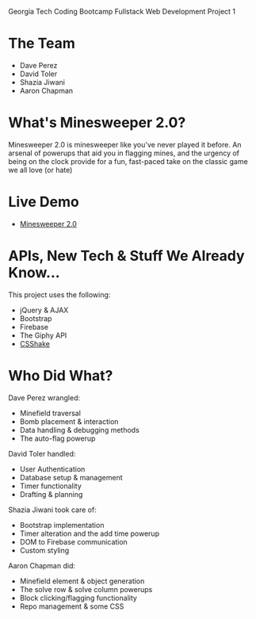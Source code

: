 Georgia Tech Coding Bootcamp
Fullstack Web Development
Project 1

# The Team
* Dave Perez
* David Toler
* Shazia Jiwani
* Aaron Chapman

# What's Minesweeper 2.0?
Minesweeper 2.0 is minesweeper like you've never played it before. An arsenal of powerups that aid you in flagging mines, and the urgency of being on the clock provide for a fun, fast-paced take on the classic game we all love (or hate)

# Live Demo
* [Minesweeper 2.0](http://aaronchapman.github.io/minesweeper-2.0)

# APIs, New Tech & Stuff We Already Know...
This project uses the following:
* jQuery & AJAX
* Bootstrap
* Firebase
* The Giphy API
* [CSShake](http://elrumordelaluz.github.io/csshake/)

# Who Did What?
Dave Perez wrangled:
* Minefield traversal
* Bomb placement & interaction
* Data handling & debugging methods
* The auto-flag powerup

David Toler handled:
* User Authentication
* Database setup & management
* Timer functionality
* Drafting & planning

Shazia Jiwani took care of:
* Bootstrap implementation
* Timer alteration and the add time powerup
* DOM to Firebase communication
* Custom styling

Aaron Chapman did:
* Minefield element & object generation
* The solve row & solve column powerups
* Block clicking/flagging functionality
* Repo management & some CSS
